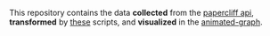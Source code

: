 This repository contains the data **collected** from the
[papercliff api](https://github.com/papercliff/api-documentation),
**transformed** by [these](https://github.com/papercliff/data-retrieval) scripts,
and **visualized** in the [animated-graph](https://github.com/papercliff/animated-graph).

